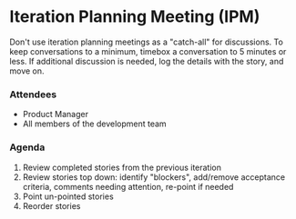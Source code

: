 # Iteration Planning Meeting (IPM)

Don't use iteration planning meetings as a "catch-all" for discussions.  To keep conversations to a minimum, timebox a conversation to 5 minutes or less.  If additional discussion is needed, log the details with the story, and move on.  

### Attendees

* Product Manager
* All members of the development team

### Agenda

1. Review completed stories from the previous iteration
2. Review stories top down: identify "blockers", add/remove acceptance criteria, comments needing attention, re-point if needed
3. Point un-pointed stories
4. Reorder stories